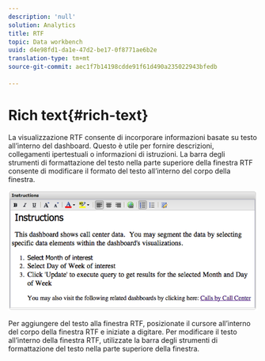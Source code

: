 ```yaml
---
description: 'null'
solution: Analytics
title: RTF
topic: Data workbench
uuid: d4e98fd1-da1e-47d2-be17-0f8771ae6b2e
translation-type: tm+mt
source-git-commit: aec1f7b14198cdde91f61d490a235022943bfedb

---
```



# Rich text{#rich-text}

La visualizzazione RTF consente di incorporare informazioni basate su testo all’interno del dashboard. Questo è utile per fornire descrizioni, collegamenti ipertestuali o informazioni di istruzioni. La barra degli strumenti di formattazione del testo nella parte superiore della finestra RTF consente di modificare il formato del testo all’interno del corpo della finestra.

![](assets/rich_text.png)

Per aggiungere del testo alla finestra RTF, posizionate il cursore all’interno del corpo della finestra RTF e iniziate a digitare. Per modificare il testo all’interno della finestra RTF, utilizzate la barra degli strumenti di formattazione del testo nella parte superiore della finestra.

